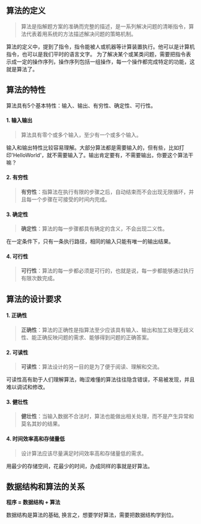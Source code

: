 ## 算法的定义
> 算法是指解题方案的准确而完整的描述，是一系列解决问题的清晰指令，算法代表着用系统的方法描述解决问题的策略机制。

算法的定义中，提到了指令，指令能被人或机器等计算装置执行。他可以是计算机指令，也可以是我们平时的语言文字。
为了解决某个或某类问题，需要把指令表示成一定的操作序列，操作序列包括一组操作，每一个操作都完成特定的功能，这就是算法了。

## 算法的特性
算法具有5个基本特性：输入、输出、有穷性、确定性、可行性。
#### 1. 输入输出
> 算法具有零个或多个输入，至少有一个或多个输入。

输入和输出特性比较容易理解。大部分算法都是需要输入的，但有些，比如打印'HelloWorld'，就不需要输入了。输出肯定要有，不需要输出，你要这个算法干嘛？

#### 2. 有穷性
> **有穷性**：指算法在执行有限的步骤之后，自动结束而不会出现无限循环，并且每一个步骤在可接受的时间内完成。

#### 3. 确定性
> **确定性**：算法的每一步骤都具有确定的含义，不会出现二义性。

在一定条件下，只有一条执行路径，相同的输入只能有唯一的输出结果。

#### 4. 可行性
> **可行性**：算法的每一步都必须是可行的，也就是说，每一步都能够通过执行有限次数完成。

## 算法的设计要求
#### 1. 正确性
> **正确性**：算法的正确性是指算法至少应该具有输入、输出和加工处理无歧义性、能正确反映问题的需求、能够得到问题的正确答案。

#### 2. 可读性
> **可读性**：算法设计的另一目的是为了便于阅读、理解和交流。

可读性高有助于人们理解算法，晦涩难懂的算法往往隐含错误，不易被发现，并且难以调试和修改。

#### 3. 健壮性
> **健壮性**：当输入数据不合法时，算法也能做出相关处理，而不是产生异常和莫名其妙的结果。

#### 4. 时间效率高和存储量低
> 设计算法应该尽量满足时间效率高和存储量低的需求。

用最少的存储空间，花最少的时间，办成同样的事就是好算法。

## 数据结构和算法的关系

**程序 = 数据结构 + 算法**

数据结构是算法的基础, 换言之，想要学好算法，需要把数据结构学到位。